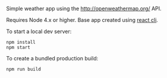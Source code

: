 Simple weather app using the http://openweathermap.org/ API.

Requires Node 4.x or higher. Base app created using [react cli](https://github.com/facebookincubator/create-react-app).

To start a local dev server:
```
npm install
npm start
```

To create a bundled production build:
```
npm run build
```